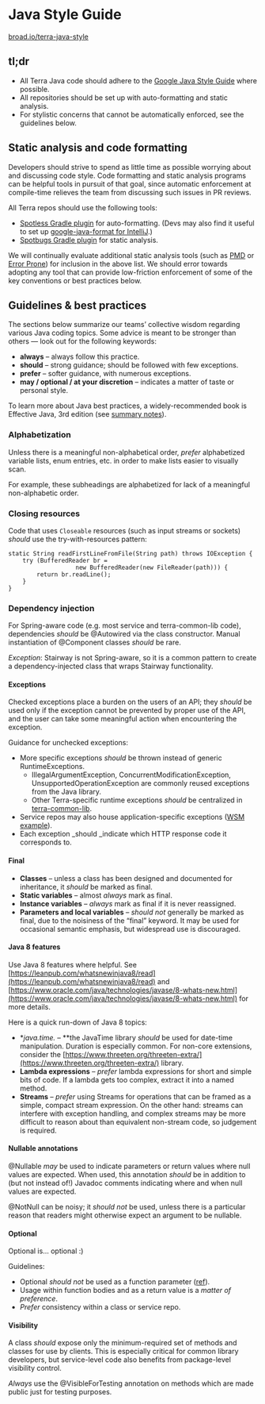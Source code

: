 # Java Style Guide
[broad.io/terra-java-style](http://broad.io/terra-java-style)

## tl;dr

*   All Terra Java code should adhere to the [Google Java Style Guide](https://google.github.io/styleguide/javaguide.html) where possible.
*   All repositories should be set up with auto-formatting and static analysis.
*   For stylistic concerns that cannot be automatically enforced, see the guidelines below.

## Static analysis and code formatting

Developers should strive to spend as little time as possible worrying about and discussing code style. Code formatting and static analysis programs can be helpful tools in pursuit of that goal, since automatic enforcement at compile-time relieves the team from discussing such issues in PR reviews.

All Terra repos should use the following tools:

*   [Spotless Gradle plugin](https://plugins.gradle.org/plugin/com.diffplug.gradle.spotless) for auto-formatting. (Devs may also find it useful to set up [google-java-format for IntelliJ](https://plugins.jetbrains.com/plugin/8527-google-java-format).)
*   [Spotbugs Gradle plugin](https://plugins.gradle.org/plugin/com.github.spotbugs) for static analysis.

We will continually evaluate additional static analysis tools (such as [PMD](https://docs.gradle.org/current/userguide/pmd_plugin.html) or [Error Prone](https://github.com/tbroyer/gradle-errorprone-plugin)) for inclusion in the above list. We should error towards adopting any tool that can provide low-friction enforcement of some of the key conventions or best practices below.

## Guidelines & best practices

The sections below summarize our teams’ collective wisdom regarding various Java coding topics. Some advice is meant to be stronger than others — look out for the following keywords:

*   **always** – always follow this practice.
*   **should** – strong guidance; should be followed with few exceptions.
*   **prefer** – softer guidance, with numerous exceptions.
*   **may / optional / at your discretion** – indicates a matter of taste or personal style.

To learn more about Java best practices, a widely-recommended book is Effective Java, 3rd edition (see [summary notes](https://github.com/david-sauvage/effective-java-summary)).

### Alphabetization

Unless there is a meaningful non-alphabetical order, _prefer_ alphabetized variable lists, enum entries, etc. in order to make lists easier to visually scan.

For example, these subheadings are alphabetized for lack of a meaningful non-alphabetic order.


### Closing resources

Code that uses `Closeable` resources (such as input streams or sockets) _should_ use the try-with-resources pattern:

```
static String readFirstLineFromFile(String path) throws IOException {
    try (BufferedReader br =
                   new BufferedReader(new FileReader(path))) {
        return br.readLine();
    }
}
```

### Dependency injection

For Spring-aware code (e.g. most service and terra-common-lib code), dependencies _should_ be @Autowired via the class constructor. Manual instantiation of @Component classes _should_ be rare.

_Exception_: Stairway is not Spring-aware, so it is a common pattern to create a dependency-injected class that wraps Stairway functionality.

#### Exceptions

Checked exceptions place a burden on the users of an API; they _should_ be used only if the exception cannot be prevented by proper use of the API, and the user can take some meaningful action when encountering the exception.

Guidance for unchecked exceptions:

*   More specific exceptions _should_ be thrown instead of generic RuntimeExceptions.
    *   IllegalArgumentException, ConcurrentModificationException, UnsupportedOperationException are commonly reused exceptions from the Java library.
    *   Other Terra-specific runtime exceptions _should_ be centralized in [terra-common-lib](https://github.com/DataBiosphere/terra-common-lib/tree/develop/src/main/java/bio/terra/common/exception).
*   Service repos may also house application-specific exceptions ([WSM example](https://github.com/DataBiosphere/terra-workspace-manager/tree/dev/src/main/java/bio/terra/workspace/common/exception)).
*   Each exception _should _indicate which HTTP response code it corresponds to.

#### Final

*   **Classes** – unless a class has been designed and documented for inheritance, it _should_ be marked as final.
*   **Static variables** – almost _always_ mark as final.
*   **Instance variables** – _always_ mark as final if it is never reassigned.
*   **Parameters and local variables** – _should not_ generally be marked as final, due to the noisiness of the “final” keyword. It may be used for occasional semantic emphasis, but widespread use is discouraged.


#### Java 8 features

Use Java 8 features where helpful. See [https://leanpub.com/whatsnewinjava8/read](https://leanpub.com/whatsnewinjava8/read) and [https://www.oracle.com/java/technologies/javase/8-whats-new.html](https://www.oracle.com/java/technologies/javase/8-whats-new.html) for more details.

Here is a quick run-down of Java 8 topics:

*   **java.time.* – **the JavaTime library _should_ be used for date-time manipulation. Duration is especially common. For non-core extensions, consider the [https://www.threeten.org/threeten-extra/](https://www.threeten.org/threeten-extra/) library.
*   **Lambda expressions** – _prefer_ lambda expressions for short and simple bits of code. If a lambda gets too complex, extract it into a named method.
*   **Streams** – _prefer_ using Streams for operations that can be framed as a simple, compact stream expression. On the other hand: streams can interfere with exception handling, and complex streams may be more difficult to reason about than equivalent non-stream code, so judgement is required.

#### Nullable annotations

@Nullable _may_ be used to indicate parameters or return values where null values are expected. When used, this annotation _should_ be in addition to (but not instead of!) Javadoc comments indicating where and when null values are expected.

@NotNull can be noisy; it _should not_ be used, unless there is a particular reason that readers might otherwise expect an argument to be nullable.

#### Optional

Optional is... optional :)

Guidelines:

*   Optional _should not_ be used as a function parameter ([ref](https://stackoverflow.com/questions/31922866/why-should-java-8s-optional-not-be-used-in-arguments)).
*   Usage within function bodies and as a return value is a _matter of preference_.
*   _Prefer_ consistency within a class or service repo.


#### Visibility

A class _should_ expose only the minimum-required set of methods and classes for use by clients. This is especially critical for common library developers, but service-level code also benefits from package-level visibility control.

_Always_ use the @VisibleForTesting annotation on methods which are made public just for testing purposes.
